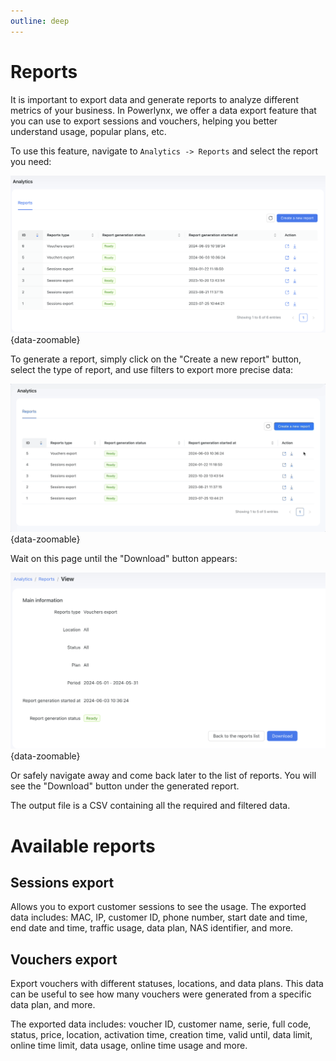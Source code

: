 ```yaml
---
outline: deep
---
```


# Reports

It is important to export data and generate reports to analyze different metrics of your business. In Powerlynx, we offer a data export feature that you can use to export sessions and vouchers, helping you better understand usage, popular plans, etc.

To use this feature, navigate to `Analytics -> Reports` and select the report you need:

![Reports](images/reports.png){data-zoomable}

To generate a report, simply click on the "Create a new report" button, select the type of report, and use filters to export more precise data:

![Generate a report](images/generate_report.gif#mediumsize){data-zoomable}

Wait on this page until the "Download" button appears:

![Report result](images/vouchers_export_result.png){data-zoomable}

Or safely navigate away and come back later to the list of reports. You will see the "Download" button under the generated report.

The output file is a CSV containing all the required and filtered data.

# Available reports

## Sessions export

Allows you to export customer sessions to see the usage. The exported data includes: MAC, IP, customer ID, phone number, start date and time, end date and time, traffic usage, data plan, NAS identifier, and more.

## Vouchers export

Export vouchers with different statuses, locations, and data plans. This data can be useful to see how many vouchers were generated from a specific data plan, and more.

The exported data includes: voucher ID, customer name, serie, full code, status, price, location, activation time, creation time, valid until, data limit, online time limit, data usage, online time usage and more.